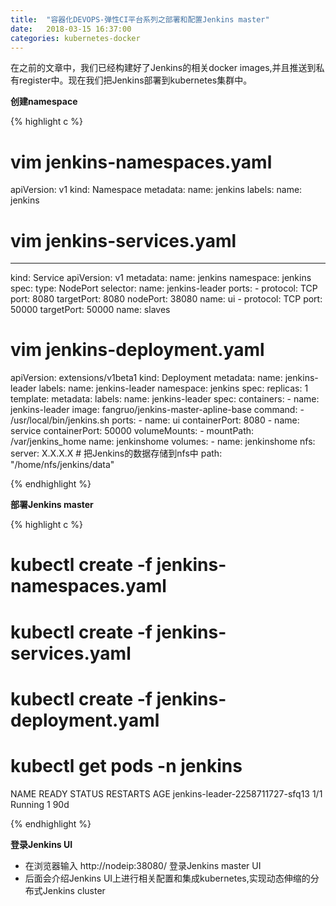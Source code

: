 ```yaml
---
title:  "容器化DEVOPS-弹性CI平台系列之部署和配置Jenkins master"
date:   2018-03-15 16:37:00
categories: kubernetes-docker
---
```


在之前的文章中，我们已经构建好了Jenkins的相关docker images,并且推送到私有register中。现在我们把Jenkins部署到kubernetes集群中。

**创建namespace**


{% highlight c %}
# vim jenkins-namespaces.yaml

apiVersion: v1
kind: Namespace
metadata:
   name: jenkins
   labels:
     name: jenkins

# vim jenkins-services.yaml

---
  kind: Service
  apiVersion: v1
  metadata:
    name: jenkins
    namespace: jenkins
  spec:
    type: NodePort
    selector:
      name: jenkins-leader
    ports:
      - protocol: TCP
        port: 8080
        targetPort: 8080
        nodePort: 38080
        name: ui
      - protocol: TCP
        port: 50000
        targetPort: 50000
        name: slaves


# vim jenkins-deployment.yaml

apiVersion: extensions/v1beta1
kind: Deployment
metadata:
  name: jenkins-leader
  labels:
    name: jenkins-leader
  namespace: jenkins
spec:
  replicas: 1
  template:
    metadata:
      labels:
        name: jenkins-leader
    spec:
      containers:
      - name: jenkins-leader
        image: fangruo/jenkins-master-apline-base
        command:
        - /usr/local/bin/jenkins.sh
        ports:
        - name: ui
          containerPort: 8080
        - name: service
          containerPort: 50000
        volumeMounts:
        - mountPath: /var/jenkins_home
          name: jenkinshome
      volumes:
        - name: jenkinshome
          nfs:
            server: X.X.X.X # 把Jenkins的数据存储到nfs中
            path: "/home/nfs/jenkins/data" 

{% endhighlight %}


**部署Jenkins master**

{% highlight c %}

# kubectl create -f jenkins-namespaces.yaml
# kubectl create -f jenkins-services.yaml
# kubectl create -f jenkins-deployment.yaml

# kubectl get pods -n jenkins 

NAME                              READY     STATUS    RESTARTS   AGE
jenkins-leader-2258711727-sfq13   1/1       Running   1          90d

{% endhighlight %}

**登录Jenkins UI**
- 在浏览器输入 http://nodeip:38080/ 登录Jenkins master UI
- 后面会介绍Jenkins UI上进行相关配置和集成kubernetes,实现动态伸缩的分布式Jenkins cluster